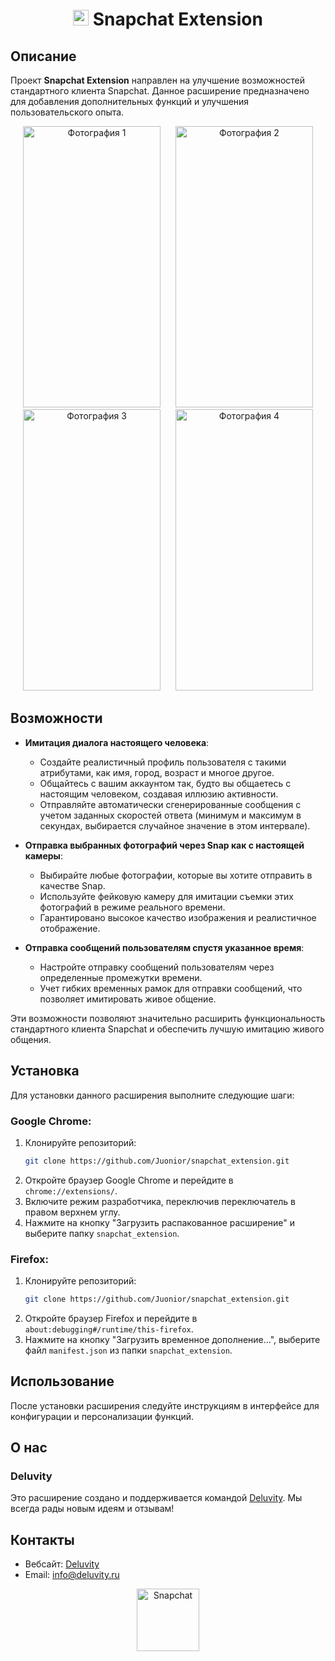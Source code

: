 
# <p align="center"><img src="https://www.svgrepo.com/show/303130/snapchat-logo.svg" alt="Snapchat" width="25"/> Snapchat Extension </p>

##  Описание

Проект **Snapchat Extension** направлен на улучшение возможностей стандартного клиента Snapchat. Данное расширение предназначено для добавления дополнительных функций и улучшения пользовательского опыта.
<p align="center">
  <img src="https://i.imgur.com/Qz3fhxz.png" alt="Фотография 1" style="height: 450px; width: 220px; margin: 0 10px;">
  <img src="https://i.imgur.com/Py0Y3aA.png" alt="Фотография 2" style="height: 450px; width: 220px; margin: 0 10px;">
  <img src="https://i.imgur.com/sUs08xJ.png" alt="Фотография 3" style="height: 450px; width: 220px; margin: 0 10px;">
  <img src="https://i.imgur.com/sMcrKxl.png" alt="Фотография 4" style="height: 450px; width: 220px; margin: 0 10px;">
</p>

## Возможности

- **Имитация диалога настоящего человека**:
  - Создайте реалистичный профиль пользователя с такими атрибутами, как имя, город, возраст и многое другое.
  - Общайтесь с вашим аккаунтом так, будто вы общаетесь с настоящим человеком, создавая иллюзию активности.
  - Отправляйте автоматически сгенерированные сообщения с учетом заданных скоростей ответа (минимум и максимум в секундах, выбирается случайное значение в этом интервале).

- **Отправка выбранных фотографий через Snap как с настоящей камеры**:
  - Выбирайте любые фотографии, которые вы хотите отправить в качестве Snap.
  - Используйте фейковую камеру для имитации съемки этих фотографий в режиме реального времени.
  - Гарантировано высокое качество изображения и реалистичное отображение.

- **Отправка сообщений пользователям спустя указанное время**:
  - Настройте отправку сообщений пользователям через определенные промежутки времени.
  - Учет гибких временных рамок для отправки сообщений, что позволяет имитировать живое общение.

Эти возможности позволяют значительно расширить функциональность стандартного клиента Snapchat и обеспечить лучшую имитацию живого общения.
## Установка

Для установки данного расширения выполните следующие шаги:

### Google Chrome:

1. Клонируйте репозиторий:
    ```sh
    git clone https://github.com/Juonior/snapchat_extension.git
    ```
2. Откройте браузер Google Chrome и перейдите в `chrome://extensions/`.
3. Включите режим разработчика, переключив переключатель в правом верхнем углу.
4. Нажмите на кнопку "Загрузить распакованное расширение" и выберите папку `snapchat_extension`.

### Firefox:

1. Клонируйте репозиторий:
    ```sh
    git clone https://github.com/Juonior/snapchat_extension.git
    ```
2. Откройте браузер Firefox и перейдите в `about:debugging#/runtime/this-firefox`.
3. Нажмите на кнопку "Загрузить временное дополнение...", выберите файл `manifest.json` из папки `snapchat_extension`.

## Использование

После установки расширения следуйте инструкциям в интерфейсе для конфигурации и персонализации функций.

## О нас

### Deluvity



Это расширение создано и поддерживается командой [Deluvity](https://deluvity.ru). Мы всегда рады новым идеям и отзывам!

## Контакты

- Вебсайт: [Deluvity](https://deluvity.ru)
- Email: info@deluvity.ru


<div align="center">
    <a href="https://deluvity.com" style="text-decoration: none; color: inherit;">
        <img src="https://i.imgur.com/6SeUsNl.png" alt="Snapchat" width="100"/>
    </a>
</div>
